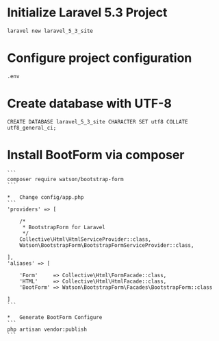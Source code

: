 # Initialize Laravel 5.3 Project
```
laravel new laravel_5_3_site
```

# Configure project configuration
```
.env
```

# Create database with UTF-8
```
CREATE DATABASE laravel_5_3_site CHARACTER SET utf8 COLLATE utf8_general_ci;
```

# Install BootForm via composer

    ```
    composer require watson/bootstrap-form
    ```

    *   Change config/app.php
    ```
    'providers' => [

        /*
         * BootstrapForm for Laravel
         */
        Collective\Html\HtmlServiceProvider::class,
        Watson\BootstrapForm\BootstrapFormServiceProvider::class,

    ],
    'aliases' => [

        'Form'     => Collective\Html\FormFacade::class,
        'HTML'     => Collective\Html\HtmlFacade::class,
        'BootForm' => Watson\BootstrapForm\Facades\BootstrapForm::class

    ]
    ```

    *   Generate BootForm Configure
    ```
    php artisan vendor:publish
    ```